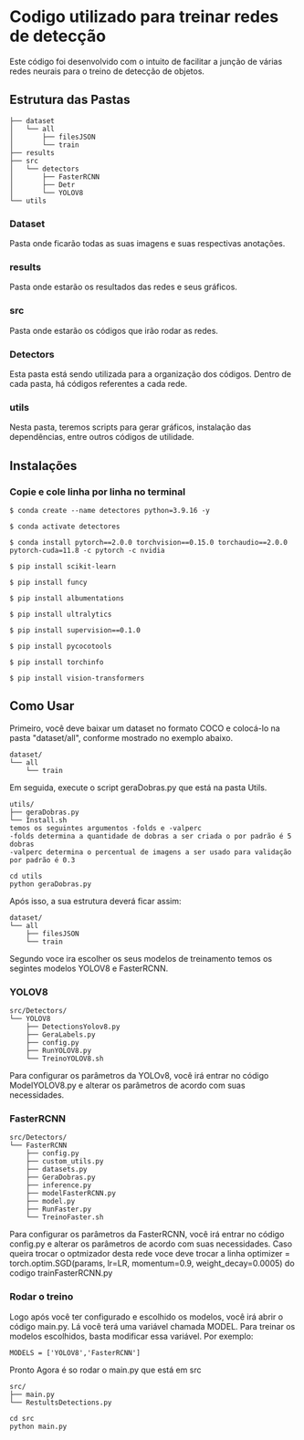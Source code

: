 # Codigo utilizado para treinar redes de detecção

Este código foi desenvolvido com o intuito de facilitar a junção de várias redes neurais para o treino de detecção de objetos.
## Estrutura das Pastas
```
├── dataset
│   └── all
│       ├── filesJSON
│       └── train
├── results
├── src
│   └── detectors
│       ├── FasterRCNN
│       ├── Detr
│       └── YOLOV8
└── utils
```
### Dataset
Pasta onde ficarão todas as suas imagens e suas respectivas anotações.

### results
Pasta onde estarão os resultados das redes e seus gráficos.

### src
Pasta onde estarão os códigos que irão rodar as redes.

### Detectors
Esta pasta está sendo utilizada para a organização dos códigos. Dentro de cada pasta, há códigos referentes a cada rede.

### utils
Nesta pasta, teremos scripts para gerar gráficos, instalação das dependências, entre outros códigos de utilidade.

## Instalações

### Copie e cole linha por linha no terminal

```
$ conda create --name detectores python=3.9.16 -y

$ conda activate detectores

$ conda install pytorch==2.0.0 torchvision==0.15.0 torchaudio==2.0.0 pytorch-cuda=11.8 -c pytorch -c nvidia

$ pip install scikit-learn

$ pip install funcy

$ pip install albumentations

$ pip install ultralytics

$ pip install supervision==0.1.0

$ pip install pycocotools

$ pip install torchinfo

$ pip install vision-transformers

```
## Como Usar

Primeiro, você deve baixar um dataset no formato COCO e colocá-lo na pasta "dataset/all", conforme mostrado no exemplo abaixo.

```
dataset/
└── all
    └── train
```

Em seguida, execute o script geraDobras.py que está na pasta Utils.

```
utils/
├── geraDobras.py
└── Install.sh
temos os seguintes argumentos -folds e -valperc
-folds determina a quantidade de dobras a ser criada o por padrão é 5 dobras
-valperc determina o percentual de imagens a ser usado para validação por padrão é 0.3
```

```
cd utils
python geraDobras.py
```

Após isso, a sua estrutura deverá ficar assim:

```
dataset/
└── all
    ├── filesJSON
    └── train
```

Segundo voce ira escolher os seus modelos de treinamento temos os segintes modelos YOLOV8 e FasterRCNN.

### YOLOV8
```
src/Detectors/
└── YOLOV8
    ├── DetectionsYolov8.py
    ├── GeraLabels.py
    ├── config.py
    ├── RunYOLOV8.py
    └── TreinoYOLOV8.sh
```

Para configurar os parâmetros da YOLOv8, você irá entrar no código ModelYOLOV8.py e alterar os parâmetros de acordo com suas necessidades.

### FasterRCNN
```
src/Detectors/
└── FasterRCNN
    ├── config.py
    ├── custom_utils.py
    ├── datasets.py
    ├── GeraDobras.py
    ├── inference.py
    ├── modelFasterRCNN.py
    ├── model.py
    ├── RunFaster.py
    └── TreinoFaster.sh
```

Para configurar os parâmetros da FasterRCNN, você irá entrar no código 
config.py e alterar os parâmetros de acordo com suas necessidades. Caso queira trocar o optmizador desta rede voce deve trocar a linha optimizer = torch.optim.SGD(params, lr=LR, momentum=0.9, weight_decay=0.0005) do codigo trainFasterRCNN.py

### Rodar o treino

Logo após você ter configurado e escolhido os modelos, você irá abrir o código main.py. Lá você terá uma variável chamada MODEL. Para treinar os modelos escolhidos, basta modificar essa variável. Por exemplo:

```
MODELS = ['YOLOV8','FasterRCNN']
```

Pronto Agora é so rodar o main.py que está em src

```
src/
├── main.py
└── RestultsDetections.py
```

```
cd src
python main.py
```
